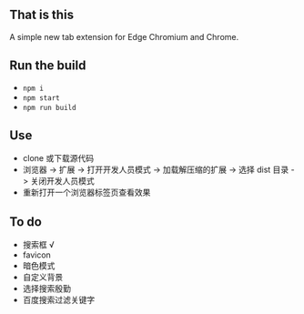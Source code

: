 ## That is this

A simple new tab extension for Edge Chromium and Chrome.

## Run the build

-   `npm i`
-   `npm start`
-   `npm run build`

## Use

-   clone 或下载源代码
-   浏览器 -> 扩展 -> 打开开发人员模式 -> 加载解压缩的扩展 -> 选择 dist 目录 -> 关闭开发人员模式
-   重新打开一个浏览器标签页查看效果

## To do

-   搜索框 √
-   favicon
-   暗色模式
-   自定义背景
-   选择搜索殷勤
-   百度搜索过滤关键字
